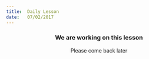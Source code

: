 ```yaml
---
title:  Daily Lesson
date:   07/02/2017
---
```


### <center>We are working on this lesson</center>
<center>Please come back later</center>